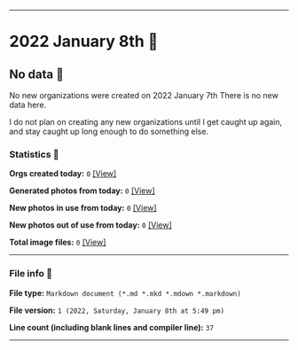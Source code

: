 
***

# 2022 January 8th 📅

## No data 🚫

No new organizations were created on 2022 January 7th There is no new data here.

I do not plan on creating any new organizations until I get caught up again, and stay caught up long enough to do something else.

<!-- I will (hopefully) be creating new organizations at some point later this month. At the moment, I have become overloaded, and need to take a break. The list keeps growing faster than I can catch up on it, and it would have taken 3+ more consecutive days of work, which I can't do right now. !-->

### Statistics 📝

**Orgs created today:** `0` [[View]](/NewOrgs/2022/01_January/README.md#january-8th-2022)

**Generated photos from today:** `0` [[View]](/OrganizationGraphics/ByDate/2022/01_January/08/Generated/)

**New photos in use from today:** `0` [[View]](/OrganizationGraphics/ByDate/2022/01_January/08/Used/)

**New photos out of use from today:** `0` [[View]](/OrganizationGraphics/ByDate/2022/01_January/08/Unused/)

**Total image files:** `0` [[View]](/OrganizationGraphics/ByDate/2022_January/08/)

***

### File info 📜

**File type:** `Markdown document (*.md *.mkd *.mdown *.markdown)`

**File version:** `1 (2022, Saturday, January 8th at 5:49 pm)`

**Line count (including blank lines and compiler line):** `37`

***
